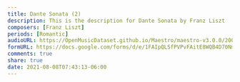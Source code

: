 ```yaml
---
title: Dante Sonata (2)
description: This is the description for Dante Sonata by Franz Liszt
composers: [Franz Liszt]
periods: [Romantic]
audioURL: https://OpenMusicDataset.github.io/Maestro/maestro-v3.0.0/2006/MIDI-Unprocessed_09_R1_2006_01-04_ORIG_MID--AUDIO_09_R1_2006_02_Track02_wav.midi
formURL: https://docs.google.com/forms/d/e/1FAIpQLSfPVPvFAitE8WQB4D70Nm-RuI9KZjhKGyDKCDzjhsz5nxDeag/viewform
comments: true
share: true
date: 2021-08-08T07:43:13-06:00
---
```

